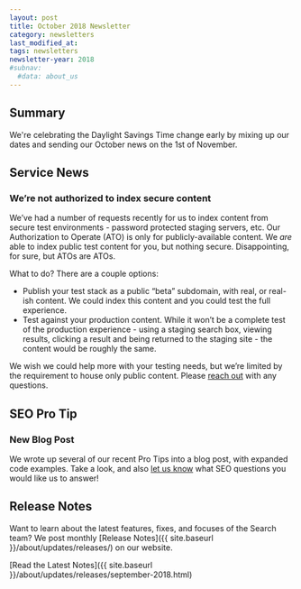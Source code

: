 ```yaml
---
layout: post
title: October 2018 Newsletter
category: newsletters
last_modified_at: 
tags: newsletters
newsletter-year: 2018
#subnav:
  #data: about_us
---
```


## Summary

We're celebrating the Daylight Savings Time change early by mixing up our dates and sending our October news on the 1st of November.

## Service News

### We’re not authorized to index secure content

We’ve had a number of requests recently for us to index content from secure test environments - password protected staging servers, etc. Our Authorization to Operate (ATO) is only for publicly-available content. We *are* able to index public test content for you, but nothing secure. Disappointing, for sure, but ATOs are ATOs.

What to do? There are a couple options:

- Publish your test stack as a public “beta” subdomain, with real, or real-ish content. We could index this content and you could test the full experience.
- Test against your production content. While it won’t be a complete test of the production experience - using a staging search box, viewing results, clicking a result and being returned to the staging site - the content would be roughly the same.

We wish we could help more with your testing needs, but we’re limited by the requirement to house only public content. Please <a href="mailto:search@gsa.gov">reach out</a> with any questions.

## SEO Pro Tip

### New Blog Post

We wrote up several of our recent Pro Tips into a blog post, with expanded code examples. Take a look, and also <a href="mailto:search@gsa.gov">let us know</a> what SEO questions you would like us to answer!

## Release Notes

Want to learn about the latest features, fixes, and focuses of the Search team? We post monthly [Release Notes]({{ site.baseurl }}/about/updates/releases/) on our website.

[Read the Latest Notes]({{ site.baseurl }}/about/updates/releases/september-2018.html)